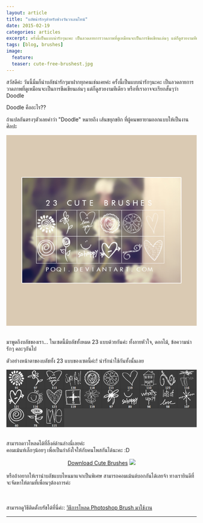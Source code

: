 ```yaml
---
layout: article
title: "บลัชน่ารักๆสำหรับช่วงวันวาเลนไทน์"
date: 2015-02-19
categories: articles
excerpt: ครั้งนี้เป็นแบบน่ารักๆนะคะ เป็นลวดลายการวาดภาพที่ดูเหมือนจะเป็นการขีดเขียนเล่นๆ แต่ก็ดูสวยงามทีเดียว หรือที่เราอาจจะเรียกสั้นๆว่า Doodle
tags: [blog, brushes]
image:
  feature: 
  teaser: cute-free-brushest.jpg
---
```


สวัสดีค่ะ วันนี้มิ้มก็นำบลัชน่ารักๆมาฝากทุกคนเช่นเคยค่ะ ครั้งนี้เป็นแบบน่ารักๆนะคะ เป็นลวดลายการวาดภาพที่ดูเหมือนจะเป็นการขีดเขียนเล่นๆ แต่ก็ดูสวยงามทีเดียว หรือที่เราอาจจะเรียกสั้นๆว่า Doodle

Doodle คืออะไร??

ถ้าแปลกันตรงๆตัวเลยคำว่า "Doodle" หมายถึง เส้นขยุกขยิก ที่ผู้คนพยายามออกแบบให้เป็นงานศิลปะ

<center><a href="http://myphotoshopbrushes.com/brushes/id/3166/" target="_blank"><img src="https://github.com/elapaint/elapaint.github.io/blob/master/images/cute-free-brushes.jpg?raw=true"></a></center>
<br>

มาพูดถึงบลัชของเรา... ในเซตนี้มีบลัชทั้งหมด 23 แบบด้วยกันค่ะ ทั้งลายหัวใจ, ดอกไม้, ข้อความน่ารักๆ คละๆกันไป


ตัวอย่างหน้าตาของบลัชทั้ง 23 แบบของเซตนี้ค่ะ! น่ารักน่าใช้กันทั้งนั้นเลย 

<center><a href="http://myphotoshopbrushes.com/brushes/id/3166/" target="_blank"><img src="https://github.com/elapaint/elapaint.github.io/blob/master/images/cute-brushes.jpg?raw=true"></a></center>
<br>



สามารถดาวโหลดได้ที่ลิ้งค์ด้านล่างนี่เลยค่ะ <br>
คอมเม้นท์เล็กๆน้อยๆ เพื่อเป็นกำลังใจให้กับคนโพสกันได้นะคะ :D



<center> <a href="http://www.4shared.com/zip/7MPTBjsgce/Cute_brushes.html" target="_blank">Download Cute Brushes</a> <img src="http://i736.photobucket.com/albums/xx9/Cutieberries/My%20Blog/Mini%20icon/e3d8da886eb4e74eb40d600e79fcaab4.gif"></center>


<br>
หรือถ้าอยากให้เรานำบลัชแบบไหนมาแจกเป็นพิเศษ สามารถคอมเม้นต์บอกกันได้เลยจ้า ทางเรายินดีที่จะจัดหาให้ตามที่เพื่อนๆต้องการค่ะ

<br><br>
สามารถดูวิธีติดตั้งบรัชได้ที่นี่ค่ะ: <a href="http://elapaint.github.io//articles/how-to-install-brush/" target="_blank">วิธีการโหลด Photoshop Brush มาใช้งาน</a>

----------


<div class="fb-comments" data-href="http://www.elapaint.com//articles/cute-brushes/" data-numposts="5" data-colorscheme="light"></div>

<div id="fb-root"></div>
<script>(function(d, s, id) {
  var js, fjs = d.getElementsByTagName(s)[0];
  if (d.getElementById(id)) return;
  js = d.createElement(s); js.id = id;
  js.src = "//connect.facebook.net/en_US/sdk.js#xfbml=1&version=v2.0";
  fjs.parentNode.insertBefore(js, fjs);
}(document, 'script', 'facebook-jssdk'));</script>

<div class="fb-like" data-href="http://www.elapaint.com//articles/cute-brushes/" data-layout="standard" data-action="like" data-show-faces="true" data-share="fasle"></div>


